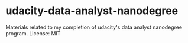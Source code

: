 # udacity-data-analyst-nanodegree
Materials related to my completion of udacity's data analyst nanodegree program. License: MIT
